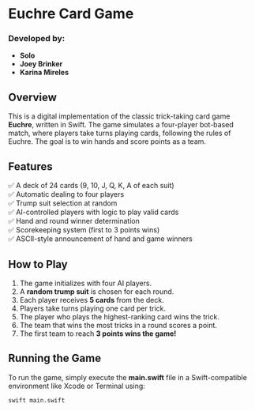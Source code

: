 # Euchre Card Game

### Developed by:  
- **Solo**  
- **Joey Brinker**  
- **Karina Mireles**  

## Overview  
This is a digital implementation of the classic trick-taking card game **Euchre**, written in Swift. The game simulates a four-player bot-based match, where players take turns playing cards, following the rules of Euchre. The goal is to win hands and score points as a team.  

## Features  
✅ A deck of 24 cards (9, 10, J, Q, K, A of each suit)  
✅ Automatic dealing to four players  
✅ Trump suit selection at random  
✅ AI-controlled players with logic to play valid cards  
✅ Hand and round winner determination  
✅ Scorekeeping system (first to 3 points wins)  
✅ ASCII-style announcement of hand and game winners  

## How to Play  
1. The game initializes with four AI players.  
2. A **random trump suit** is chosen for each round.  
3. Each player receives **5 cards** from the deck.  
4. Players take turns playing one card per trick.  
5. The player who plays the highest-ranking card wins the trick.  
6. The team that wins the most tricks in a round scores a point.  
7. The first team to reach **3 points wins the game!**  

## Running the Game  
To run the game, simply execute the **main.swift** file in a Swift-compatible environment like Xcode or Terminal using:  

```sh
swift main.swift
